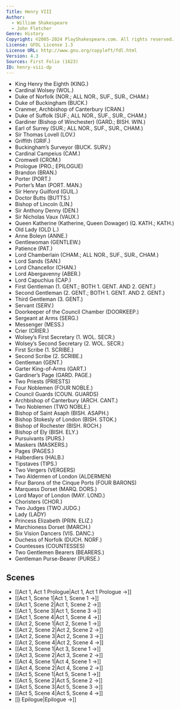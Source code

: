 ```yaml
---
Title: Henry VIII
Author: 
  - William Shakespeare
  - John Fletcher
Genre: History
Copyright: ©2005-2024 PlayShakespeare.com. All rights reserved.
License: GFDL License 1.3
License URL: http://www.gnu.org/copyleft/fdl.html
Version: 4.3
Sources: First Folio (1623)
ID: henry-viii-dp
---
```


- King Henry the Eighth (KING.)
- Cardinal Wolsey (WOL.)
- Duke of Norfolk (NOR.; ALL NOR., SUF., SUR., CHAM.)
- Duke of Buckingham (BUCK.)
- Cranmer, Archbishop of Canterbury (CRAN.)
- Duke of Suffolk (SUF.; ALL NOR., SUF., SUR., CHAM.)
- Gardiner (Bishop of Winchester) (GARD.; BISH. WIN.)
- Earl of Surrey (SUR.; ALL NOR., SUF., SUR., CHAM.)
- Sir Thomas Lovell (LOV.)
- Griffith (GRIF.)
- Buckingham’s Surveyor (BUCK. SURV.)
- Cardinal Campeius (CAM.)
- Cromwell (CROM.)
- Prologue (PRO.; EPILOGUE)
- Brandon (BRAN.)
- Porter (PORT.)
- Porter’s Man (PORT. MAN.)
- Sir Henry Guilford (GUIL.)
- Doctor Butts (BUTTS.)
- Bishop of Lincoln (LIN.)
- Sir Anthony Denny (DEN.)
- Sir Nicholas Vaux (VAUX.)
- Queen Katherine (Katherine, Queen Dowager) (Q. KATH.; KATH.)
- Old Lady (OLD L.)
- Anne Boleyn (ANNE.)
- Gentlewoman (GENTLEW.)
- Patience (PAT.)
- Lord Chamberlain (CHAM.; ALL NOR., SUF., SUR., CHAM.)
- Lord Sands (SAN.)
- Lord Chancellor (CHAN.)
- Lord Abergavenny (ABER.)
- Lord Capuchius (CAP.)
- First Gentleman (1. GENT.; BOTH 1. GENT. AND 2. GENT.)
- Second Gentleman (2. GENT.; BOTH 1. GENT. AND 2. GENT.)
- Third Gentleman (3. GENT.)
- Servant (SERV.)
- Doorkeeper of the Council Chamber (DOORKEEP.)
- Sergeant at Arms (SERG.)
- Messenger (MESS.)
- Crier (CRIER.)
- Wolsey’s First Secretary (1. WOL. SECR.)
- Wolsey’s Second Secretary (2. WOL. SECR.)
- First Scribe (1. SCRIBE.)
- Second Scribe (2. SCRIBE.)
- Gentleman (GENT.)
- Garter King-of-Arms (GART.)
- Gardiner’s Page (GARD. PAGE.)
- Two Priests (PRIESTS)
- Four Noblemen (FOUR NOBLE.)
- Council Guards (COUN. GUARDS)
- Archbishop of Canterbury (ARCH. CANT.)
- Two Noblemen (TWO NOBLE.)
- Bishop of Saint Asaph (BISH. ASAPH.)
- Bishop Stokesly of London (BISH. STOK.)
- Bishop of Rochester (BISH. ROCH.)
- Bishop of Ely (BISH. ELY.)
- Pursuivants (PURS.)
- Maskers (MASKERS.)
- Pages (PAGES.)
- Halberdiers (HALB.)
- Tipstaves (TIPS.)
- Two Vergers (VERGERS)
- Two Aldermen of London (ALDERMEN)
- Four Barons of the Cinque Ports (FOUR BARONS)
- Marquess Dorset (MARQ. DORS.)
- Lord Mayor of London (MAY. LOND.)
- Choristers (CHOR.)
- Two Judges (TWO JUDG.)
- Lady (LADY)
- Princess Elizabeth (PRIN. ELIZ.)
- Marchioness Dorset (MARCH.)
- Six Vision Dancers (VIS. DANC.)
- Duchess of Norfolk (DUCH. NORF.)
- Countesses (COUNTESSES)
- Two Gentlemen Bearers (BEARERS.)
- Gentleman Purse-Bearer (PURSE.)

## Scenes

- [[Act 1, Act 1 Prologue|Act 1, Act 1 Prologue →]]
- [[Act 1, Scene 1|Act 1, Scene 1 →]]
- [[Act 1, Scene 2|Act 1, Scene 2 →]]
- [[Act 1, Scene 3|Act 1, Scene 3 →]]
- [[Act 1, Scene 4|Act 1, Scene 4 →]]
- [[Act 2, Scene 1|Act 2, Scene 1 →]]
- [[Act 2, Scene 2|Act 2, Scene 2 →]]
- [[Act 2, Scene 3|Act 2, Scene 3 →]]
- [[Act 2, Scene 4|Act 2, Scene 4 →]]
- [[Act 3, Scene 1|Act 3, Scene 1 →]]
- [[Act 3, Scene 2|Act 3, Scene 2 →]]
- [[Act 4, Scene 1|Act 4, Scene 1 →]]
- [[Act 4, Scene 2|Act 4, Scene 2 →]]
- [[Act 5, Scene 1|Act 5, Scene 1 →]]
- [[Act 5, Scene 2|Act 5, Scene 2 →]]
- [[Act 5, Scene 3|Act 5, Scene 3 →]]
- [[Act 5, Scene 4|Act 5, Scene 4 →]]
- [[ị Epilogue|Epilogue →]]
